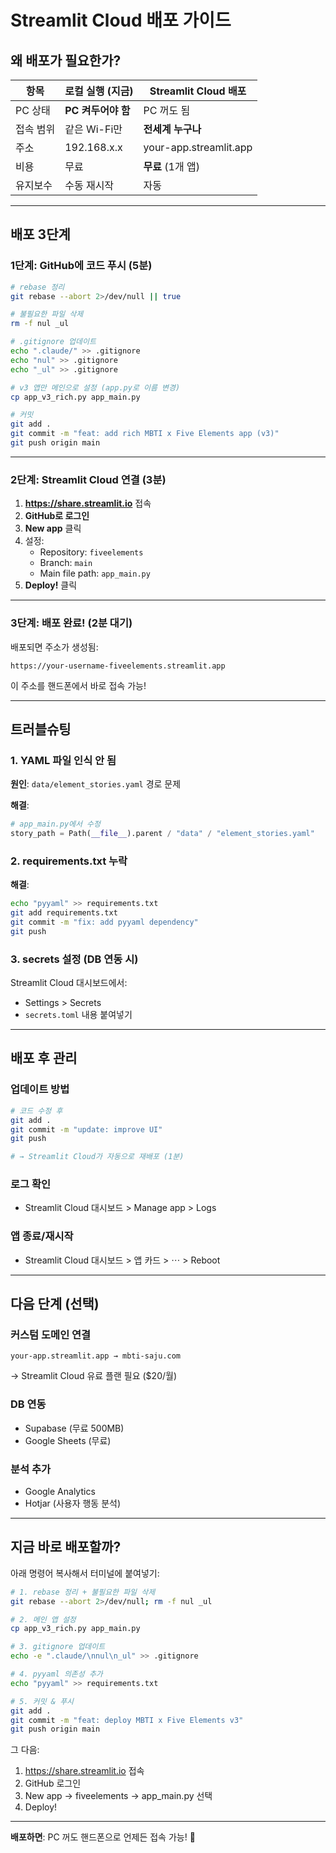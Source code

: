 # Streamlit Cloud 배포 가이드

## 왜 배포가 필요한가?

| 항목 | 로컬 실행 (지금) | Streamlit Cloud 배포 |
|------|----------------|---------------------|
| PC 상태 | **PC 켜두어야 함** | PC 꺼도 됨 |
| 접속 범위 | 같은 Wi-Fi만 | **전세계 누구나** |
| 주소 | 192.168.x.x | your-app.streamlit.app |
| 비용 | 무료 | **무료** (1개 앱) |
| 유지보수 | 수동 재시작 | 자동 |

---

## 배포 3단계

### 1단계: GitHub에 코드 푸시 (5분)

```bash
# rebase 정리
git rebase --abort 2>/dev/null || true

# 불필요한 파일 삭제
rm -f nul _ul

# .gitignore 업데이트
echo ".claude/" >> .gitignore
echo "nul" >> .gitignore
echo "_ul" >> .gitignore

# v3 앱만 메인으로 설정 (app.py로 이름 변경)
cp app_v3_rich.py app_main.py

# 커밋
git add .
git commit -m "feat: add rich MBTI x Five Elements app (v3)"
git push origin main
```

---

### 2단계: Streamlit Cloud 연결 (3분)

1. **https://share.streamlit.io** 접속
2. **GitHub로 로그인**
3. **New app** 클릭
4. 설정:
   - Repository: `fiveelements`
   - Branch: `main`
   - Main file path: `app_main.py`
5. **Deploy!** 클릭

---

### 3단계: 배포 완료! (2분 대기)

배포되면 주소가 생성됨:
```
https://your-username-fiveelements.streamlit.app
```

이 주소를 핸드폰에서 바로 접속 가능!

---

## 트러블슈팅

### 1. YAML 파일 인식 안 됨
**원인**: `data/element_stories.yaml` 경로 문제

**해결**:
```python
# app_main.py에서 수정
story_path = Path(__file__).parent / "data" / "element_stories.yaml"
```

### 2. requirements.txt 누락
**해결**:
```bash
echo "pyyaml" >> requirements.txt
git add requirements.txt
git commit -m "fix: add pyyaml dependency"
git push
```

### 3. secrets 설정 (DB 연동 시)
Streamlit Cloud 대시보드에서:
- Settings > Secrets
- `secrets.toml` 내용 붙여넣기

---

## 배포 후 관리

### 업데이트 방법
```bash
# 코드 수정 후
git add .
git commit -m "update: improve UI"
git push

# → Streamlit Cloud가 자동으로 재배포 (1분)
```

### 로그 확인
- Streamlit Cloud 대시보드 > Manage app > Logs

### 앱 종료/재시작
- Streamlit Cloud 대시보드 > 앱 카드 > ⋯ > Reboot

---

## 다음 단계 (선택)

### 커스텀 도메인 연결
```
your-app.streamlit.app → mbti-saju.com
```
→ Streamlit Cloud 유료 플랜 필요 ($20/월)

### DB 연동
- Supabase (무료 500MB)
- Google Sheets (무료)

### 분석 추가
- Google Analytics
- Hotjar (사용자 행동 분석)

---

## 지금 바로 배포할까?

아래 명령어 복사해서 터미널에 붙여넣기:

```bash
# 1. rebase 정리 + 불필요한 파일 삭제
git rebase --abort 2>/dev/null; rm -f nul _ul

# 2. 메인 앱 설정
cp app_v3_rich.py app_main.py

# 3. gitignore 업데이트
echo -e ".claude/\nnul\n_ul" >> .gitignore

# 4. pyyaml 의존성 추가
echo "pyyaml" >> requirements.txt

# 5. 커밋 & 푸시
git add .
git commit -m "feat: deploy MBTI x Five Elements v3"
git push origin main
```

그 다음:
1. https://share.streamlit.io 접속
2. GitHub 로그인
3. New app → fiveelements → app_main.py 선택
4. Deploy!

---

**배포하면**: PC 꺼도 핸드폰으로 언제든 접속 가능! 🚀
